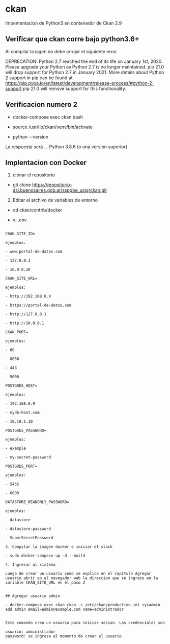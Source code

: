 # ckan

Impementacion de Python3 en contenedor de Ckan 2.9

## Verificar que ckan corre bajo python3.6+

Al compilar la iagen no debe arrojar el siguiente error

DEPRECATION: Python 2.7 reached the end of its life on January 1st, 2020. Please upgrade your Python as Python 2.7 is no longer maintained. pip 21.0 will drop support for Python 2.7 in January 2021. More details about Python 2 support in pip can be found at https://pip.pypa.io/en/latest/development/release-process/#python-2-support pip 21.0 will remove support for this functionality.

## Verificacion numero 2

- docker-compose exec ckan bash

- source /usr/lib/ckan/venv/bin/activate

- python --version

La respuesta será ... Python 3.8.6 (o una version superior)


## Implentacion con Docker

1. clonar el repositorio

- git clone https://repositorio-asi.buenosaires.gob.ar/ssppbe_usig/ckan.git

2. Editar el archivo de variables de entorno

- cd ckan/contrib/docker

- vi .env

``` Asegurarse de editar las siguientes variables

CKAN_SITE_ID=

ejemplos: 

- www.portal-de-datos.com

- 127.0.0.1

- 10.0.0.10

CKAN_SITE_URL=

ejemplos:

- http://192.168.0.9

- https://portal-de-datos.com

- http://127.0.0.1

- http://10.0.0.1

CKAN_PORT=

ejemplos:

- 80

- 8080

- 443

- 5000

POSTGRES_HOST=

ejemplos:

- 192.168.0.9

- mydb-host.com

- 10.10.1.10

POSTGRES_PASSWORD=

ejemplos:

- example

- my-secret-password

POSTGRES_PORT=

ejemplos:

- 5432

- 6000

DATASTORE_READONLY_PASSWORD=

ejemplos:

- datastore

- datastore-password

- SuperSecretPassword

3. Compilar la imagen docker e iniciar el stack

- sudo docker-compose up -d --build

4. Ingresar al sistema

Luego de crear un usuario como se explica en el capitulo Agregar usuario abrir en el navegador web la direccion que se ingreso en la variable CKAN_SITE_URL en el paso 2


## Agregar usuario admin

- docker-compose exec ckan ckan -c /etc/ckan/production.ini sysadmin add admin email=admin@example.com name=administrador


Este comando crea un usuario para iniciar sesion. Las credenciales son

usuario: administrador
password: se ingresa al momento de crear el usuario